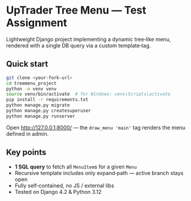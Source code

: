 # UpTrader Tree Menu — Test Assignment

Lightweight Django project implementing a dynamic tree‑like menu, rendered with a single DB query via a custom template‑tag.

## Quick start

```bash
git clone <your-fork-url>
cd treemenu_project
python -m venv venv
source venv/bin/activate  # for Windows: venv\Scripts\activate
pip install -r requirements.txt
python manage.py migrate
python manage.py createsuperuser
python manage.py runserver
```

Open http://127.0.0.1:8000/ — the `draw_menu 'main'` tag renders the menu defined in admin.

## Key points

* **1 SQL query** to fetch all `MenuItem`s for a given `Menu`  
* Recursive template includes only expand‑path — active branch stays open  
* Fully self‑contained, no JS / external libs  
* Tested on Django 4.2 & Python 3.12
